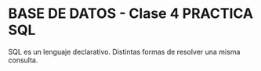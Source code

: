 # BASE DE DATOS - Clase 4 PRACTICA SQL

SQL es un lenguaje declarativo. Distintas formas de resolver una misma consulta.



